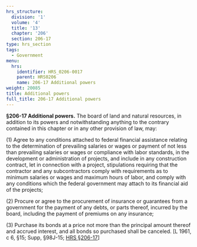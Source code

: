 ```yaml
---
hrs_structure:
  division: '1'
  volume: '4'
  title: '13'
  chapter: '206'
  section: 206-17
type: hrs_section
tags:
  - Government
menu:
  hrs:
    identifier: HRS_0206-0017
    parent: HRS0206
    name: 206-17 Additional powers
weight: 20085
title: Additional powers
full_title: 206-17 Additional powers
---
```

**§206-17 Additional powers.** The board of land and natural resources, in addition to its powers and notwithstanding anything to the contrary contained in this chapter or in any other provision of law, may:

(1) Agree to any conditions attached to federal financial assistance relating to the determination of prevailing salaries or wages or payment of not less than prevailing salaries or wages or compliance with labor standards, in the development or administration of projects, and include in any construction contract, let in connection with a project, stipulations requiring that the contractor and any subcontractors comply with requirements as to minimum salaries or wages and maximum hours of labor, and comply with any conditions which the federal government may attach to its financial aid of the projects;

(2) Procure or agree to the procurement of insurance or guarantees from a government for the payment of any debts, or parts thereof, incurred by the board, including the payment of premiums on any insurance;

(3) Purchase its bonds at a price not more than the principal amount thereof and accrued interest, and all bonds so purchased shall be canceled. [L 1961, c 6, §15; Supp, §98J-15; [HRS §206-17](/title-13/chapter-206/section-206-17/)]